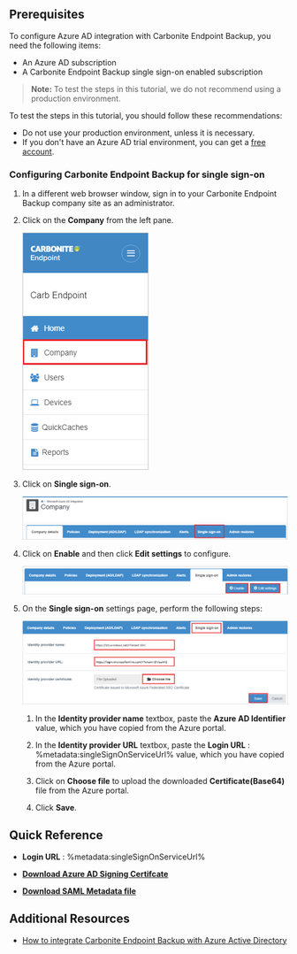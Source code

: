 ## Prerequisites

To configure Azure AD integration with Carbonite Endpoint Backup, you need the following items:

- An Azure AD subscription
- A Carbonite Endpoint Backup single sign-on enabled subscription

> **Note:**
> To test the steps in this tutorial, we do not recommend using a production environment.

To test the steps in this tutorial, you should follow these recommendations:

- Do not use your production environment, unless it is necessary.
- If you don't have an Azure AD trial environment, you can get a [free account](https://azure.microsoft.com/free/).

### Configuring Carbonite Endpoint Backup for single sign-on

1. In a different web browser window, sign in to your Carbonite Endpoint Backup company site as an administrator.

1. Click on the **Company** from the left pane.

    ![Carbonite Endpoint Backup configuration ](media/configure1.png)

1. Click on **Single sign-on**.

    ![Carbonite Endpoint Backup configuration ](media/configure2.png)

1. Click on **Enable** and then click **Edit settings** to configure.

    ![Carbonite Endpoint Backup configuration ](media/configure3.png)

1. On the **Single sign-on** settings page, perform the following steps:

    ![Carbonite Endpoint Backup configuration ](media/configure4.png)

    1. In the **Identity provider name** textbox, paste the **Azure AD Identifier** value, which you have copied from the Azure portal.

    1. In the **Identity provider URL** textbox, paste the **Login URL** : %metadata:singleSignOnServiceUrl% value, which you have copied from the Azure portal.

    1. Click on **Choose file** to upload the downloaded **Certificate(Base64)** file from the Azure portal.

    1. Click **Save**.


## Quick Reference

* **Login URL** : %metadata:singleSignOnServiceUrl%

* **[Download Azure AD Signing Certifcate](%metadata:CertificateDownloadRawUrl%)**

* **[Download SAML Metadata file](%metadata:metadataDownloadUrl%)**

## Additional Resources

* [How to integrate Carbonite Endpoint Backup with Azure Active Directory](https://docs.microsoft.com/azure/active-directory/saas-apps/carbonite-endpoint-backup-tutorial)
